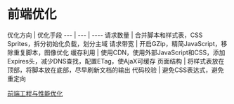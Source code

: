 # 前端优化

优化方向 | 优化手段
--- | --- | ----
请求数量 | 合并脚本和样式表，CSS Sprites，拆分初始化负载，划分主域
请求带宽 | 开启GZip，精简JavaScript，移除重复脚本，图像优化
缓存利用 | 使用CDN，使用外部JavaScript和CSS，添加Expires头，减少DNS查找，配置ETag，使AjaX可缓存
页面结构 | 将样式表放在顶部，将脚本放在底部，尽早刷新文档的输出
代码校验 | 避免CSS表达式，避免重定向

[前端工程与性能优化](https://github.com/fouber/blog/issues/3)